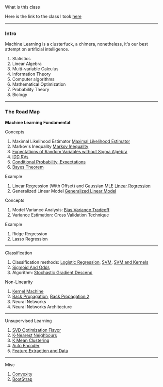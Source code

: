 What is this class

Here is the link to the class I took [here](https://courses.cs.washington.edu/courses/cse446/21sp/)

---
### **Intro**

Machine Learning is a clusterfuck, a chimera, nonetheless, it's our best attempt on artificial intelligence. 

1. Statistics
2. Linear Algebra
3. Multi-variable Calculus
4. Information Theory
5. Computer algorithms
6. Mathematical Optimization
7. Probability Theory
8. Biology


---
### **The Road Map**

**Machine Learning Fundamental**

Concepts
1. Maximal Likelihood Estimator [Maximal Likelihood Estimator](../MATH%20000%20Math%20Essential/Probability,%20Stats,%20Combinatorics,%20Information%20Theory/Maximal%20Likelihood%20Estimator.md)
2. Markov's Inequality [Markov Inequality](Markov%20Inequality.md)
3. [Expectations of Random Variables without Sigma Algebra](../MATH%20000%20Math%20Essential/Probability,%20Stats,%20Combinatorics,%20Information%20Theory/Expectations%20of%20Random%20Variables%20without%20Sigma%20Algebra.md)
4. [IDD RVs](IDD%20RVs.md)
5. [Conditional Probability, Expectations](../MATH%20000%20Math%20Essential/Probability,%20Stats,%20Combinatorics,%20Information%20Theory/Conditional%20Probability,%20Expectations.md)
6. [Bayes Theorem](../MATH%20000%20Math%20Essential/Probability,%20Stats,%20Combinatorics,%20Information%20Theory/Bayes%20Theorem.md)

Example 
1. Linear Regression (With Offset) and Gaussian MLE [Linear Regression](Linear%20Regression.md)
2. Generalized Linear Model [Generalized Linear Model](../AMATH%20515%20Optimization%20Fundamentals/Generalized%20Linear%20Model.md)

Concepts
1. Model Variance Analysis: [Bias Variance Tradeoff](Bias%20Variance%20Tradeoff.md)
2. Variance Estimation: [Cross Validation Technique](Cross%20Validation%20Technique.md)
 
Example
1. Ridge Regression
2. Lasso Regression 

---
Classification
1. Classification methods: [Logistic Regression](Logistic%20Regression.md), [SVM](../AMATH%20582%20Data%20Science/SVM.md), [SVM and Kernels](SVM%20and%20Kernels.md)
2. [Sigmoid And Odds](Sigmoid%20And%20Odds.md)
3. Algorithm: [Stochastic Gradient Descend](Stochastic%20Gradient%20Descend.md)

Non-Linearity
1. [Kernel Machine](Kernel%20Machine.md)
2. [Back Propagation](../MATH%20999%20Paper%20Reviews%20and%20Frontier%20Mathematics/Back%20Propagation.md), [Back Propagation 2](../MATH%20999%20Paper%20Reviews%20and%20Frontier%20Mathematics/Back%20Propagation%202.md)
3. Neural Networks
4. Neural Networks Architecture

---
Unsupervised Learning 
1. [SVD Optimization Flavor](SVD%20Optimization%20Flavor.md)
2. [K-Nearest Neighbours](K-Nearest%20Neighbours.md)
3. [K Mean Clustering](K%20Mean%20Clustering.md)
4. [Auto Encoder](Auto%20Encoder.md) 
5. [Feature Extraction and Data](Feature%20Extraction%20and%20Data.md)

---
Misc
1. [Convexity](Convexity.md)
2. [BootStrap](BootStrap.md)
